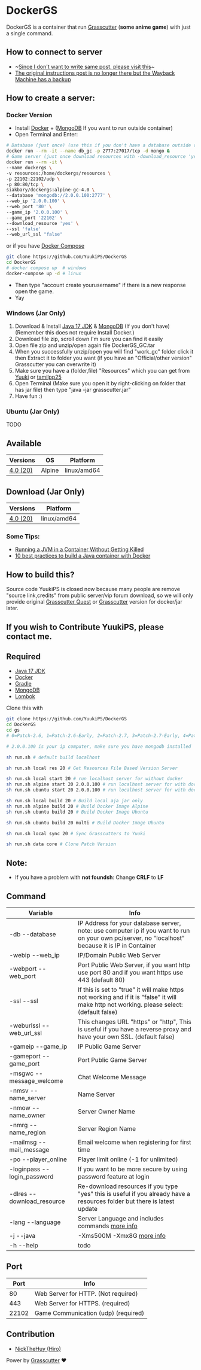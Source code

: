 # DockerGS
DockerGS is a container that run [Grasscutter](https://github.com/Grasscutters/Grasscutter) (**some anime game**) with just a single command.<br>
## How to connect to server
- ~[Since I don't want to write same post, please visit this](https://www.yuuki.me/2022/09/how-to-connect-genshin-impact-private.html)~
- [The original instructions post is no longer there but the Wayback Machine has a backup](https://web.archive.org/web/20230326014653/https://www.yuuki.me/2022/12/genshin-impact-private-server-pc.html)

## How to create a server:
### Docker Version
- Install [Docker](https://docs.docker.com/engine/install/) + ([MongoDB](https://www.mongodb.com/try/download/community) If you want to run outside container)
- Open Terminal and Enter:
```sh
# Database (just once) (use this if you don't have a database outside container or want to use between containers)
docker run --rm -it --name db_gc -p 2777:27017/tcp -d mongo &
# Game server (just once download resources with -download_resource 'yes' after that you can set -download_resource 'no') (remember replace 2.0.0.100 with your pc's ip and don't use "localhost" this is important)
docker run --rm -it \
--name dockergs \
-v resources:/home/dockergs/resources \
-p 22102:22102/udp \
-p 80:80/tcp \
siakbary/dockergs:alpine-gc-4.0 \
--database 'mongodb://2.0.0.100:2777' \
--web_ip '2.0.0.100' \
--web_port '80' \
--game_ip '2.0.0.100' \
--game_port '22102' \
--download_resource 'yes' \
--ssl 'false'
--web_url_ssl "false"
```
or if you have [Docker Compose](https://docs.docker.com/compose/install/)
```sh
git clone https://github.com/YuukiPS/DockerGS
cd DockerGS
# docker compose up  # windows
docker-compose up -d # linux
```
- Then type "account create yourusername" if there is a new response open the game.
- Yay

### Windows (Jar Only)
1. Download & Install [Java 17 JDK](https://www.youtube.com/watch?v=cL4GcZ6GJV8) & [MongoDB](https://www.youtube.com/watch?v=wcx3f0eUiAw) (If you don't have) (Remember this does not require Install Docker.)
2. Download file zip, scroll down I'm sure you can find it easily
3. Open file zip and unzip/open again file DockerGS_GC.tar
4. When you successfully unzip/open you will find "work_gc" folder click it then Extract it to folder you want (if you have an "Official/other version" Grasscutter you can overwrite it)
5. Make sure you have a (folder,file) "Resources" which you can get from [Yuuki](https://gitlab.com/yukiz/GrasscutterResources/-/archive/3.4/GrasscutterResources-3.4.zip) or [tamilpp25](https://git.crepe.moe/grasscutters/Grasscutter_Resources/-/raw/main/Grasscutter_Resources-3.4.zip)
6. Open Terminal (Make sure you open it by right-clicking on folder that has jar file) then type "java -jar grasscutter.jar"
7. Have fun :)

### Ubuntu (Jar Only)
TODO

## Available
| Versions | OS | Platform |
| ------ | ------ | ------ |
| [4.0 (20)](https://hub.docker.com/r/siakbary/dockergs/tags?page=1&name=alpine-gc-4.0) | Alpine | linux/amd64 |

## Download (Jar Only)

| Versions | Platform |
| ------ | ------ |
| [4.0 (20)](https://nightly.link/YuukiPS/DockerGS/workflows/DockerGS_GC_Alpine_4.0_Public/main/DockerGS-GC.zip) | linux/amd64 |

### Some Tips:
* [Running a JVM in a Container Without Getting Killed](https://blog.csanchez.org/2017/05/31/running-a-jvm-in-a-container-without-getting-killed/)
* [10 best practices to build a Java container with Docker](https://snyk.io/blog/best-practices-to-build-java-containers-with-docker/)

## How to build this? 
Source code YuukiPS is closed now because many people are remove "source link,credits" from public server/vip forum download, so we will only provide original [Grasscutter Quest](https://github.com/Anime-Game-Servers/Grasscutter-Quests) or [Grasscutter](https://github.com/Grasscutters/Grasscutter) version for docker/jar later.<br/>
## If you wish to Contribute YuukiPS, please contact me.
## Required
- [Java 17 JDK](https://adoptium.net/temurin/releases) 
- [Docker](https://docs.docker.com/engine/install/)
- [Gradle](https://gradle.org/install/)
- [MongoDB](https://www.mongodb.com/try/download/community)
- [Lombok](https://stackoverflow.com/questions/67899014/vs-code-did-not-recognize-lombok)

Clone this with
```sh
git clone https://github.com/YuukiPS/DockerGS
cd DockerGS
cd gs
# 0=Patch-2.6, 1=Patch-2.6-Early, 2=Patch-2.7, 3=Patch-2.7-Early, 4=Patch-2.8, 7=3.0, 8=3.1, 9=3.2, 10=3.3, 11=3.4, 12=3.5, 14=3.6, 15=3.6 public,16=3.7 private stable, 17=3.7 private quest, 18=3.7 public, 19=4.0 private, 20=4.0 public (later)

# 2.0.0.100 is your ip computer, make sure you have mongodb installed

sh run.sh # default build localhost

sh run.sh local res 20 # Get Resources File Based Version Server

sh run.sh local start 20 # run localhost server for without docker
sh run.sh alpine start 20 2.0.0.100 # run localhost server for with docker alpine
sh run.sh ubuntu start 20 2.0.0.100 # run localhost server for with docker ubuntu

sh run.sh local build 20 # Build local aja jar only
sh run.sh alpine build 20 # Build Docker Image Alpine
sh run.sh ubuntu build 20 # Build Docker Image Ubuntu

sh run.sh ubuntu build 20 multi # Build Docker Image Ubuntu

sh run.sh local sync 20 # Sync Grasscutters to Yuuki

sh run.sh data core # Clone Patch Version
```
## Note:
* If you have a problem with **not foundsh**: Change **CRLF** to **LF**

## Command
| Variable | Info |
| ------ | ------ |
| -db --database | IP Address for your database server, note: use computer ip if you want to run on your own pc/server, no "localhost" because it is IP in Container |
| -webip --web_ip | IP/Domain Public Web Server |
| -webport --web_port | Port Public Web Server, if you want http use port 80 and if you want https use 443 (default 80) |
| -ssl --ssl | If this is set to "true" it will make https not working and if it is "false" it will make http not working. please select: (default false) |
| -weburlssl --web_url_ssl | This changes URL "https" or "http", This is useful if you have a reverse proxy and have your own SSL. (default false) |
| -gameip --game_ip | IP Public Game Server |
| -gameport --game_port | Port Public Game Server |
| -msgwc --message_welcome | Chat Welcome Message |
| -nmsv --name_server | Name Server |
| -nmow --name_owner | Server Owner Name |
| -nmrg --name_region | Server Region Name |
| -mailmsg --mail_message | Email welcome when registering for first time |
| -po --player_online | Player limit online (-1 for unlimited) |
| -loginpass --login_password | If you want to be more secure by using password feature at login |
| -dlres --download_resource | Re-download resources if you type "yes" this is useful if you already have a resources folder but there is latest update |
| -lang --language | Server Language and includes commands [more info](https://github.com/Grasscutters/Grasscutter/tree/development/src/main/resources/languages) |
| -j --java | -Xms500M -Xmx8G [more info](https://www.baeldung.com/ops/docker-jvm-heap-size) |
| -h --help | todo |
## Port
| Port | Info |
| ------ | ------ |
| 80 | Web Server for HTTP. (Not required) |
| 443 | Web Server for HTTPS. (required) |
| 22102 | Game Communication (udp) (required) |

## Contribution
 - [NickTheHuy (Hiro)](https://github.com/NickTheHuy/)<br/>

Power by [Grasscutter](https://github.com/Grasscutters/Grasscutter) ❤️
